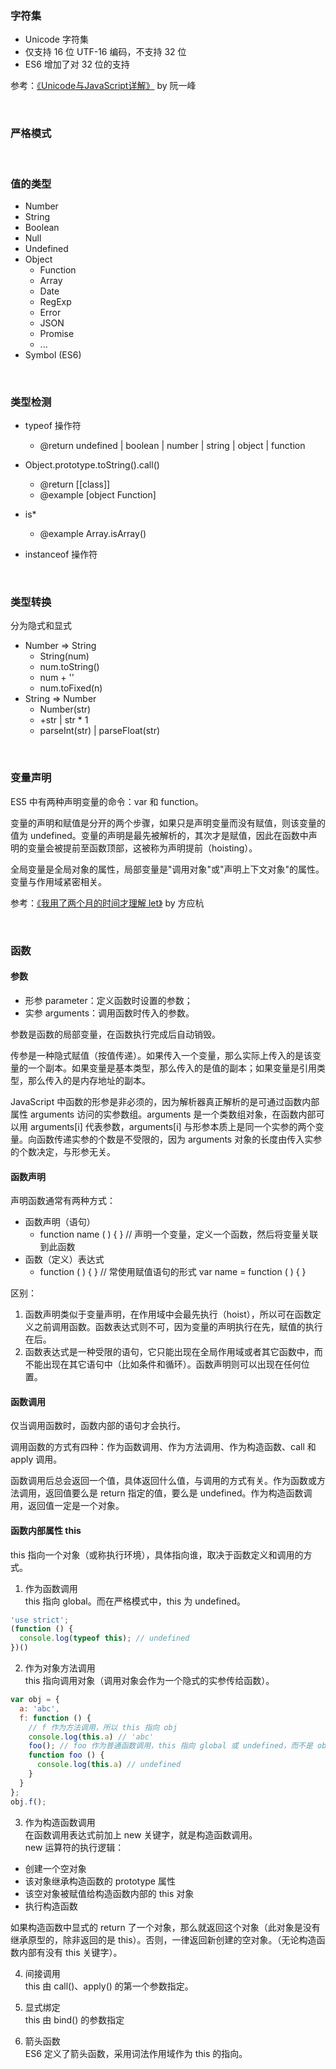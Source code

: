 ### 字符集
- Unicode 字符集
- 仅支持 16 位 UTF-16 编码，不支持 32 位
- ES6 增加了对 32 位的支持

参考：[《Unicode与JavaScript详解》](http://www.ruanyifeng.com/blog/2014/12/unicode.html) by 阮一峰

<br/>

### 严格模式

<br/>

### 值的类型
- Number
- String
- Boolean
- Null
- Undefined
- Object
  + Function
  + Array
  + Date
  + RegExp
  + Error
  + JSON
  + Promise
  + ...
- Symbol (ES6)

<br/>

### 类型检测
- typeof 操作符
  + @return undefined | boolean | number | string | object | function

- Object.prototype.toString().call()
  + @return [[class]]
  + @example [object Function]

- is*
  + @example Array.isArray()

- instanceof 操作符

<br/>

### 类型转换
分为隐式和显式<br/>
- Number => String
  + String(num)
  + num.toString()
  + num + ''
  + num.toFixed(n)
- String => Number
  + Number(str)
  + +str | str * 1
  + parseInt(str) | parseFloat(str)

<br/>

### 变量声明
ES5 中有两种声明变量的命令：var 和 function。<br/>

变量的声明和赋值是分开的两个步骤，如果只是声明变量而没有赋值，则该变量的值为 undefined。变量的声明是最先被解析的，其次才是赋值，因此在函数中声明的变量会被提前至函数顶部，这被称为声明提前（hoisting）。<br/>

全局变量是全局对象的属性，局部变量是"调用对象"或"声明上下文对象"的属性。变量与作用域紧密相关。<br/>

参考：[《我用了两个月的时间才理解 let》](https://zhuanlan.zhihu.com/p/28140450) by 方应杭

<br/>

### 函数
#### 参数
- 形参 parameter：定义函数时设置的参数；
- 实参 arguments：调用函数时传入的参数。

参数是函数的局部变量，在函数执行完成后自动销毁。<br/>

传参是一种隐式赋值（按值传递）。如果传入一个变量，那么实际上传入的是该变量的一个副本。如果变量是基本类型，那么传入的是值的副本；如果变量是引用类型，那么传入的是内存地址的副本。<br/>

JavaScript 中函数的形参是非必须的，因为解析器真正解析的是可通过函数内部属性 arguments 访问的实参数组。arguments 是一个类数组对象，在函数内部可以用 arguments[i] 代表参数，arguments[i] 与形参本质上是同一个实参的两个变量。向函数传递实参的个数是不受限的，因为 arguments 对象的长度由传入实参的个数决定，与形参无关。

#### 函数声明
声明函数通常有两种方式：
- 函数声明（语句）
  + function name ( ) { } // 声明一个变量，定义一个函数，然后将变量关联到此函数
- 函数（定义）表达式
  + function ( ) { } // 常使用赋值语句的形式 var name = function ( ) { }

区别：
1. 函数声明类似于变量声明，在作用域中会最先执行（hoist），所以可在函数定义之前调用函数。函数表达式则不可，因为变量的声明执行在先，赋值的执行在后。
2. 函数表达式是一种受限的语句，它只能出现在全局作用域或者其它函数中，而不能出现在其它语句中（比如条件和循环）。函数声明则可以出现在任何位置。

#### 函数调用
仅当调用函数时，函数内部的语句才会执行。<br/>

调用函数的方式有四种：作为函数调用、作为方法调用、作为构造函数、call 和 apply 调用。<br/>

函数调用后总会返回一个值，具体返回什么值，与调用的方式有关。作为函数或方法调用，返回值要么是 return 指定的值，要么是 undefined。作为构造函数调用，返回值一定是一个对象。

#### 函数内部属性 this
this 指向一个对象（或称执行环境），具体指向谁，取决于函数定义和调用的方式。
1. 作为函数调用<br/>
this 指向 global。而在严格模式中，this 为 undefined。
```js
'use strict';
(function () {
  console.log(typeof this); // undefined
})()
```

2. 作为对象方法调用<br/>
  this 指向调用对象（调用对象会作为一个隐式的实参传给函数）。
```js
var obj = {
  a: 'abc',
  f: function () {
    // f 作为方法调用，所以 this 指向 obj
    console.log(this.a) // 'abc'
    foo(); // foo 作为普通函数调用，this 指向 global 或 undefined，而不是 obj
    function foo () {
      console.log(this.a) // undefined
    }
  }
};
obj.f();
```

3. 作为构造函数调用<br/>
在函数调用表达式前加上 new 关键字，就是构造函数调用。<br/>
new 运算符的执行逻辑：
  - 创建一个空对象
  - 该对象继承构造函数的 prototype 属性
  - 该空对象被赋值给构造函数内部的 this 对象
  - 执行构造函数

如果构造函数中显式的 return 了一个对象，那么就返回这个对象（此对象是没有继承原型的，除非返回的是 this）。否则，一律返回新创建的空对象。（无论构造函数内部有没有 this 关键字）。

4. 间接调用<br/>
this 由 call()、apply() 的第一个参数指定。

5. 显式绑定<br/>
this 由 bind() 的参数指定

6. 箭头函数<br/>
ES6 定义了箭头函数，采用词法作用域作为 this 的指向。